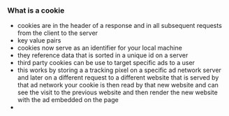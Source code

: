### What is a cookie
- cookies are in the header of a response and in all subsequent requests from the client to the server
- key value pairs
- cookies now serve as an identifier for your local machine
- they reference data that is sorted in a unique id on a server
- third party cookies can be use to target specific ads to a user
- this works by storing a a tracking pixel on a specific ad network server and later on a different request to a different website that is served by that ad network your cookie is then read by that new website and can see the visit to the previous website and then render the new website with the ad embedded on the page
- 